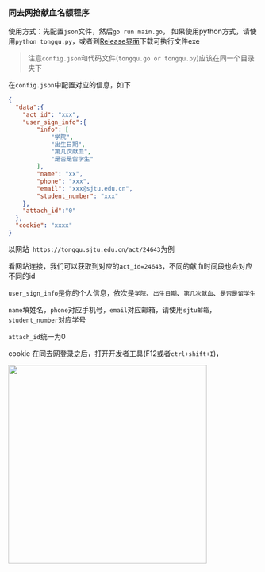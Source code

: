 ### 同去网抢献血名额程序

使用方式：先配置`json`文件，然后`go run main.go`， 如果使用python方式，请使用`python tongqu.py`，或者到[Release界面](https://github.com/junhaideng/go-crawler-example/releases)下载可执行文件exe

> 注意`config.json`和代码文件(`tongqu.go or tongqu.py`)应该在同一个目录夹下

在`config.json`中配置对应的信息，如下

```json
{
  "data":{
    "act_id": "xxx",
    "user_sign_info":{
        "info": [
            "学院",
            "出生日期",
            "第几次献血",
            "是否是留学生"
        ],
        "name": "xx",
        "phone": "xxx",
        "email": "xxx@sjtu.edu.cn",
        "student_number": "xxx"
    },
    "attach_id":"0"
  },
  "cookie": "xxxx"
}
```

以网站` https://tongqu.sjtu.edu.cn/act/24643`为例

看网站连接，我们可以获取到对应的`act_id=24643`，不同的献血时间段也会对应不同的id

`user_sign_info`是你的个人信息，依次是`学院`、`出生日期`、`第几次献血`、`是否是留学生`

`name`填姓名，`phone`对应手机号，`email`对应邮箱，请使用`sjtu邮箱`，`student_number`对应学号

`attach_id`统一为0

cookie 在同去网登录之后，打开开发者工具(F12或者`ctrl+shift+I`)，

<img src="demo.png" width=400 style="float:left">
